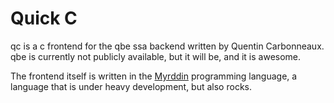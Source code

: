 # Quick C

qc is a c frontend for the qbe ssa backend written by Quentin Carbonneaux.
qbe is currently not publicly available, but it will be, and it is awesome.

The frontend itself is written in the [Myrddin](https://myrlang.org) programming
language, a language that is under heavy development, but also rocks.
